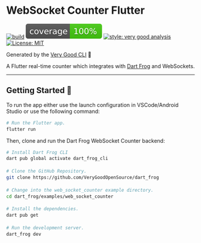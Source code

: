 # WebSocket Counter Flutter

[![build][ci_badge]][ci_link]
![coverage][coverage_badge]
[![style: very good analysis][very_good_analysis_badge]][very_good_analysis_link]
[![License: MIT][license_badge]][license_link]

Generated by the [Very Good CLI][very_good_cli_link] 🤖

A Flutter real-time counter which integrates with [Dart Frog][dart_frog_link] and WebSockets.

---

## Getting Started 🚀

To run the app either use the launch configuration in VSCode/Android Studio or use the following command:

```sh
# Run the Flutter app.
flutter run
```

Then, clone and run the Dart Frog WebSocket Counter backend:

```sh
# Install Dart Frog CLI
dart pub global activate dart_frog_cli

# Clone the GitHub Repository.
git clone https://github.com/VeryGoodOpenSource/dart_frog

# Change into the web_socket_counter example directory.
cd dart_frog/examples/web_socket_counter

# Install the dependencies.
dart pub get

# Run the development server.
dart_frog dev
```

[ci_badge]: https://github.com/felangel/web_socket_counter/actions/workflows/main.yaml/badge.svg
[ci_link]: https://github.com/felangel/web_socket_counter/actions/workflows/main.yaml
[coverage_badge]: coverage_badge.svg
[dart_frog_link]: https://dartfrog.vgv.dev
[license_badge]: https://img.shields.io/badge/license-MIT-blue.svg
[license_link]: https://opensource.org/licenses/MIT
[very_good_analysis_badge]: https://img.shields.io/badge/style-very_good_analysis-B22C89.svg
[very_good_analysis_link]: https://pub.dev/packages/very_good_analysis
[very_good_cli_link]: https://github.com/VeryGoodOpenSource/very_good_cli
